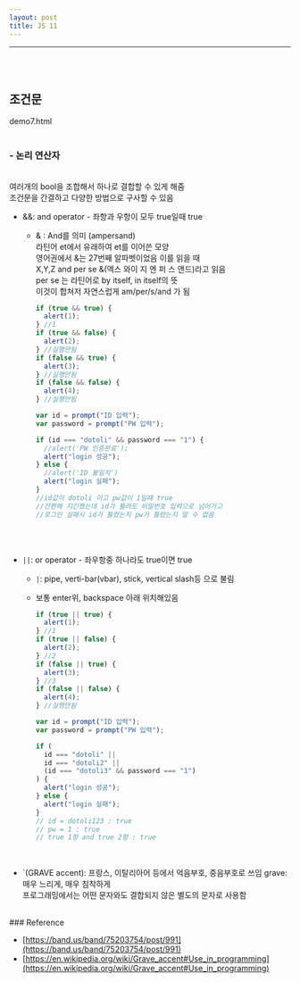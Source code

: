 ```yaml
---
layout: post
title: JS 11
---
```


---

<br><br>

## 조건문

demo7.html
<br><Br>

### - 논리 연산자

<br>
여러개의 bool을 조합해서 하나로 결합할 수 있게 해줌<br>
조건문을 간결하고 다양한 방법으로 구사할 수 있음 <br>

- &&: and operator - 좌항과 우항이 모두 true일때 true

  - & : And를 의미 (ampersand) <br>
    라틴어 et에서 유래하여 et를 이어쓴 모양 <br>
    영어권에서 &는 27번째 알파벳이었음 이를 읽을 때<br>
    X,Y,Z and per se &(엑스 와이 지 엔 퍼 스 앤드)라고 읽음<br>
    per se 는 라틴어로 by itself, in itself의 뜻<br>
    이것이 합쳐저 자연스럽게 am/per/s/and 가 됨<br>

    ```javascript
    if (true && true) {
      alert(1);
    } //1
    if (true && false) {
      alert(2);
    } //실행안됨
    if (false && true) {
      alert(3);
    } //실행안됨
    if (false && false) {
      alert(4);
    } //실행안됨

    var id = prompt("ID 입력");
    var password = prompt("PW 입력");

    if (id === "dotoli" && password === "1") {
      //alert('PW 인증완료');
      alert("login 성공");
    } else {
      //alert('ID 불일치')
      alert("login 실패");
    }
    //id값이 dotoli 이고 pw값이 1일때 true
    //간편해 지긴했는데 id가 틀려도 비밀번호 입력으로 넘어가고
    //로그인 실패시 id가 틀렸는지 pw가 틀렸는지 알 수 없음
    ```

<br><br>

- `||`: or operator - 좌우항중 하나라도 true이면 true<br>

  - `|`: pipe, verti-bar(vbar), stick, vertical slash등 으로 불림<br>
  - 보통 enter위, backspace 아래 위치해있음

    ```javascript
    if (true || true) {
      alert(1);
    } //1
    if (true || false) {
      alert(2);
    } //2
    if (false || true) {
      alert(3);
    } //3
    if (false || false) {
      alert(4);
    } //실행안됨

    var id = prompt("ID 입력");
    var password = prompt("PW 입력");

    if (
      id === "dotoli" ||
      id === "dotoli2" ||
      (id === "dotoli3" && password === "1")
    ) {
      alert("login 성공");
    } else {
      alert("login 실패");
    }
    // id = dotoli123 : true
    // pw = 1 : true
    // true 1항 and true 2항 : true
    ```

<br>

- `(GRAVE accent): 프랑스, 이탈리아어 등에서 억음부호, 중음부호로 쓰임
  grave: 매우 느리게, 매우 침착하게<br>
  프로그래밍에서는 어떤 문자와도 결합되지 않은 별도의 문자로 사용함

<br>
### Reference

- [https://band.us/band/75203754/post/991](https://band.us/band/75203754/post/991)
- [https://en.wikipedia.org/wiki/Grave_accent#Use_in_programming](https://en.wikipedia.org/wiki/Grave_accent#Use_in_programming)
